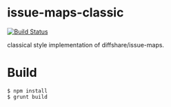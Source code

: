 # issue-maps-classic

[![Build Status](https://travis-ci.org/cat-in-136/issue-maps-classic.svg?branch=master)](https://travis-ci.org/cat-in-136/issue-maps-classic)

classical style implementation of diffshare/issue-maps.

# Build
```
$ npm install
$ grunt build
```
